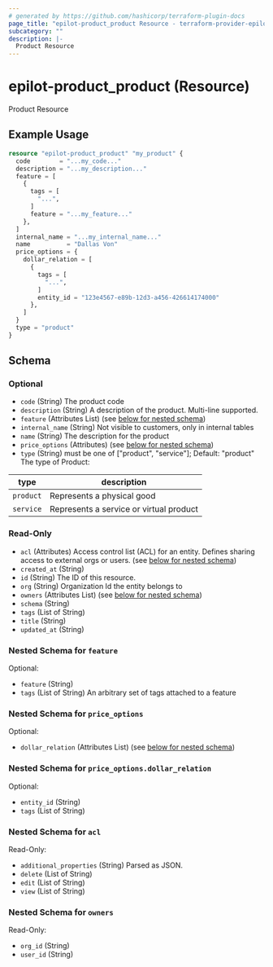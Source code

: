 ```yaml
---
# generated by https://github.com/hashicorp/terraform-plugin-docs
page_title: "epilot-product_product Resource - terraform-provider-epilot-product"
subcategory: ""
description: |-
  Product Resource
---
```


# epilot-product_product (Resource)

Product Resource

## Example Usage

```terraform
resource "epilot-product_product" "my_product" {
  code        = "...my_code..."
  description = "...my_description..."
  feature = [
    {
      tags = [
        "...",
      ]
      feature = "...my_feature..."
    },
  ]
  internal_name = "...my_internal_name..."
  name          = "Dallas Von"
  price_options = {
    dollar_relation = [
      {
        tags = [
          "...",
        ]
        entity_id = "123e4567-e89b-12d3-a456-426614174000"
      },
    ]
  }
  type = "product"
}
```

<!-- schema generated by tfplugindocs -->
## Schema

### Optional

- `code` (String) The product code
- `description` (String) A description of the product. Multi-line supported.
- `feature` (Attributes List) (see [below for nested schema](#nestedatt--feature))
- `internal_name` (String) Not visible to customers, only in internal tables
- `name` (String) The description for the product
- `price_options` (Attributes) (see [below for nested schema](#nestedatt--price_options))
- `type` (String) must be one of ["product", "service"]; Default: "product"
The type of Product:

| type | description |
|----| ----|
| `product` | Represents a physical good |
| `service` | Represents a service or virtual product |

### Read-Only

- `acl` (Attributes) Access control list (ACL) for an entity. Defines sharing access to external orgs or users. (see [below for nested schema](#nestedatt--acl))
- `created_at` (String)
- `id` (String) The ID of this resource.
- `org` (String) Organization Id the entity belongs to
- `owners` (Attributes List) (see [below for nested schema](#nestedatt--owners))
- `schema` (String)
- `tags` (List of String)
- `title` (String)
- `updated_at` (String)

<a id="nestedatt--feature"></a>
### Nested Schema for `feature`

Optional:

- `feature` (String)
- `tags` (List of String) An arbitrary set of tags attached to a feature


<a id="nestedatt--price_options"></a>
### Nested Schema for `price_options`

Optional:

- `dollar_relation` (Attributes List) (see [below for nested schema](#nestedatt--price_options--dollar_relation))

<a id="nestedatt--price_options--dollar_relation"></a>
### Nested Schema for `price_options.dollar_relation`

Optional:

- `entity_id` (String)
- `tags` (List of String)



<a id="nestedatt--acl"></a>
### Nested Schema for `acl`

Read-Only:

- `additional_properties` (String) Parsed as JSON.
- `delete` (List of String)
- `edit` (List of String)
- `view` (List of String)


<a id="nestedatt--owners"></a>
### Nested Schema for `owners`

Read-Only:

- `org_id` (String)
- `user_id` (String)


